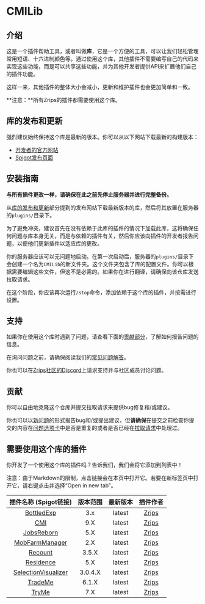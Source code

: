 # CMILib

## 介绍

这是一个插件帮助工具，或者叫做**库**，它是一个方便的工具，可以让我们轻松管理常用短语、十六进制颜色等。通过使用这个库，其他插件不需要编写自己的代码来实现这些功能，而是可以共享这些功能，并为其他开发者提供API来扩展他们自己的插件功能。

这样一来，其他插件的整体大小会减小，更新和维护插件也会更加简单和一致。

**注意：**所有Zrips的插件都需要使用这个库。

## 库的发布和更新

强烈建议始终保持这个库是最新的版本。你可以从以下网站下载最新的构建版本：

- [开发者的官方网站](https://www.zrips.net/cmilib/)
- [Spigot发布页面](https://www.spigotmc.org/resources/87610/)

## 安装指南

**与所有插件更改一样，请确保在此之前先停止服务器并进行完整备份。**

从[库的发布和更新](#库的发布和更新)部分提到的发布网站下载最新版本的库，然后将其放置在服务器的`plugins/`目录下。

为了避免冲突，建议首先在没有依赖于此库的插件的情况下加载此库，这将确保任何问题与库本身无关，而是与依赖的插件有关，然后你应该向插件的开发者报告问题，以便他们更新插件以适应库的更改。

你的服务器应该可以无问题地启动。在第一次启动后，服务器的`plugins/`目录下会创建一个名为`CMILib`的新文件夹。这个文件夹包含了库的配置文件。你可以根据需要编辑这些文件，但这不是必需的。如果你在进行翻译，请确保向该仓库发送拉取请求。

在这个阶段，你应该再次运行`/stop`命令，添加依赖于这个库的插件，并按需进行设置。

## 支持

如果你在使用这个库时遇到了问题，请查看下面的[贡献部分](#contributing)，了解如何报告问题的信息。

在询问问题之前，请确保阅读我们的[常见问题解答](https://www.zrips.net/cmilib/faq/)。

你也可以在[Zrips社区的Discord](https://discord.gg/dDMamN4)上请求支持并与社区成员讨论问题。

## 贡献

你可以自由地克隆这个仓库并提交拉取请求来提供bug修复和/或建议。

你也可以以[新问题](https://github.com/Zrips/CMILib/issues/new)的形式报告bug和/或提出建议，但**请确保**在提交之前检查你提交的内容在[问题选项卡](https://github.com/Zrips/CMILib/issues)中是否是重复的或者是否已经在[拉取请求](https://github.com/Zrips/CMILib/pulls)中处理过。

## 需要使用这个库的插件

你开发了一个使用这个库的插件吗？告诉我们，我们会将它添加到列表中！

注意：由于Markdown的限制，点击链接会在本页中打开它。若要在新标签页中打开它，请右键点击并选择“Open in new tab”。

| 插件名称 (Spigot链接)                                           | 版本范围 | 最新版本 | 插件作者                             |
|:------------------------------------------------------------:|:-------:|:-------:|:----------------------------------:|
| [BottledExp](https://www.spigotmc.org/resources/bottledexp.2815/)                                 |   3.x   |  latest | [Zrips](https://www.spigotmc.org/resources/authors/zrips.24572/) |
| [CMI](https://www.spigotmc.org/resources/cmi-298-commands-insane-kits-portals-essentials-economy-mysql-sqlite-much-more.3742/) |   9.X   |  latest | [Zrips](https://www.spigotmc.org/resources/authors/zrips.24572/) |
| [JobsReborn](https://www.spigotmc.org/resources/jobs-reborn.4216/)                                |   5.X   |  latest | [Zrips](https://www.spigotmc.org/resources/authors/zrips.24572/) |
| [MobFarmManager](https://www.spigotmc.org/resources/mob-farm-manager-supports-1-7-10-up-to-1-19-hopper-support.15127/)     |   2.X   |  latest | [Zrips](https://www.spigotmc.org/resources/authors/zrips.24572/) |
| [Recount](https://www.spigotmc.org/resources/recount.3962/)                                     |  3.5.X  |  latest | [Zrips](https://www.spigotmc.org/resources/authors/zrips.24572/) |
| [Residence](https://www.spigotmc.org/resources/residence-1-7-10-up-to-1-19.11480/)                   |   5.X   |  latest | [Zrips](https://www.spigotmc.org/resources/authors/zrips.24572/) |
| [SelectionVisualizer](https://www.spigotmc.org/resources/selection-visualizer.22631/)               | 3.0.4.X |  latest | [Zrips](https://www.spigotmc.org/resources/authors/zrips.24572/) |
| [TradeMe](https://www.spigotmc.org/resources/trademe-with-api-to-create-custom-trades-1-7-10-1-19-x.7544/)  |   6.1.X  |  latest | [Zrips](https://www.spigotmc.org/resources/authors/zrips.24572/) |
| [TryMe](https://www.spigotmc.org/resources/tryme.3330/)                                      |   7.X   |  latest | [Zrips](https://www.spigotmc.org/resources/authors/zrips.24572/) |